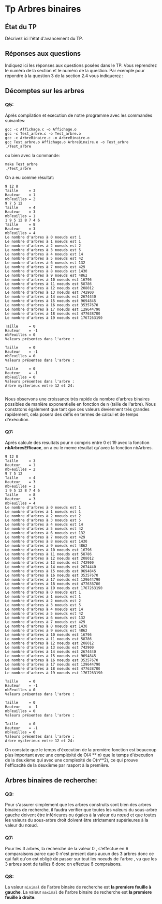 # Tp Arbres binaires


## État du TP

Décrivez ici l'état d'avancement du TP.

## Réponses aux questions

Indiquez ici les réponses aux questions posées dans le TP. Vous
reprendrez le numéro de la section et le numéro de la question. Par
exemple pour répondre à la question 3 de la section 2.4 vous indiquerez :

## Décomptes sur les arbres

### Q5:
Après compilation et execution de notre programme avec les commandes suivantes:  

```
gcc -c Affichage.c -o Affichage.o  
gcc -c Test_arbre.c -o Test_arbre.o  
gcc -c ArbreBinaire.c -o ArbreBinaire.o  
gcc Test_arbre.o Affichage.o ArbreBinaire.o -o Test_arbre  
./Test_arbre  
```
ou bien avec la commande:
```
make Test_arbre  
./Test_arbre  
```
On a eu comme résultat:  

```
9 12 8  
Taille     = 3  
Hauteur    = 1  
nbFeuilles = 2  
9 7 5 12  
Taille     = 4  
Hauteur    = 3  
nbFeuilles = 1  
1 9 5 12 8 7 4 6  
Taille     = 8  
Hauteur    = 3  
nbFeuilles = 4  
Le nombre d'arbres à 0 noeuds est 1  
Le nombre d'arbres à 1 noeuds est 1  
Le nombre d'arbres à 2 noeuds est 2  
Le nombre d'arbres à 3 noeuds est 5  
Le nombre d'arbres à 4 noeuds est 14  
Le nombre d'arbres à 5 noeuds est 42  
Le nombre d'arbres à 6 noeuds est 132  
Le nombre d'arbres à 7 noeuds est 429  
Le nombre d'arbres à 8 noeuds est 1430  
Le nombre d'arbres à 9 noeuds est 4862  
Le nombre d'arbres à 10 noeuds est 16796  
Le nombre d'arbres à 11 noeuds est 58786  
Le nombre d'arbres à 12 noeuds est 208012  
Le nombre d'arbres à 13 noeuds est 742900  
Le nombre d'arbres à 14 noeuds est 2674440  
Le nombre d'arbres à 15 noeuds est 9694845  
Le nombre d'arbres à 16 noeuds est 35357670  
Le nombre d'arbres à 17 noeuds est 129644790  
Le nombre d'arbres à 18 noeuds est 477638700  
Le nombre d'arbres à 19 noeuds est 1767263190  
  
Taille     = 0  
Hauteur    = -1  
nbFeuilles = 0  
Valeurs présentes dans l'arbre :  
  
Taille     = 0  
Hauteur    = -1  
nbFeuilles = 0  
Valeurs présentes dans l'arbre :  
  
Taille     = 0  
Hauteur    = -1  
nbFeuilles = 0  
Valeurs présentes dans l'arbre :  
Arbre mysterieux entre 12 et 24:  
  
```
Nous observons une croissance très rapide du nombre d'arbres binaires possibles de manière exponentielle en fonction de n (taille de l'arbre).
Nous constatons également que tant que ces valeurs deviennent très grandes rapidement, cela posera des défis en termes de calcul et de temps d'exécution.

### Q7:
Après calcule des resultats pour n compris entre 0 et 19 avec la fonction **nbArbresEfficace**, on a eu le meme résultat qu'avec la fonction nbArbres.
```
9 12 8 
Taille     = 3
Hauteur    = 1
nbFeuilles = 2
9 7 5 12 
Taille     = 4
Hauteur    = 3
nbFeuilles = 1
1 9 5 12 8 7 4 6 
Taille     = 8
Hauteur    = 3
nbFeuilles = 4
Le nombre d'arbres à 0 noeuds est 1
Le nombre d'arbres à 1 noeuds est 1
Le nombre d'arbres à 2 noeuds est 2
Le nombre d'arbres à 3 noeuds est 5
Le nombre d'arbres à 4 noeuds est 14
Le nombre d'arbres à 5 noeuds est 42
Le nombre d'arbres à 6 noeuds est 132
Le nombre d'arbres à 7 noeuds est 429
Le nombre d'arbres à 8 noeuds est 1430
Le nombre d'arbres à 9 noeuds est 4862
Le nombre d'arbres à 10 noeuds est 16796
Le nombre d'arbres à 11 noeuds est 58786
Le nombre d'arbres à 12 noeuds est 208012
Le nombre d'arbres à 13 noeuds est 742900
Le nombre d'arbres à 14 noeuds est 2674440
Le nombre d'arbres à 15 noeuds est 9694845
Le nombre d'arbres à 16 noeuds est 35357670
Le nombre d'arbres à 17 noeuds est 129644790
Le nombre d'arbres à 18 noeuds est 477638700
Le nombre d'arbres à 19 noeuds est 1767263190
Le nombre d'arbres à 0 noeuds est 1
Le nombre d'arbres à 1 noeuds est 1
Le nombre d'arbres à 2 noeuds est 2
Le nombre d'arbres à 3 noeuds est 5
Le nombre d'arbres à 4 noeuds est 14
Le nombre d'arbres à 5 noeuds est 42
Le nombre d'arbres à 6 noeuds est 132
Le nombre d'arbres à 7 noeuds est 429
Le nombre d'arbres à 8 noeuds est 1430
Le nombre d'arbres à 9 noeuds est 4862
Le nombre d'arbres à 10 noeuds est 16796
Le nombre d'arbres à 11 noeuds est 58786
Le nombre d'arbres à 12 noeuds est 208012
Le nombre d'arbres à 13 noeuds est 742900
Le nombre d'arbres à 14 noeuds est 2674440
Le nombre d'arbres à 15 noeuds est 9694845
Le nombre d'arbres à 16 noeuds est 35357670
Le nombre d'arbres à 17 noeuds est 129644790
Le nombre d'arbres à 18 noeuds est 477638700
Le nombre d'arbres à 19 noeuds est 1767263190

Taille     = 0
Hauteur    = -1
nbFeuilles = 0
Valeurs présentes dans l'arbre : 

Taille     = 0
Hauteur    = -1
nbFeuilles = 0
Valeurs présentes dans l'arbre : 

Taille     = 0
Hauteur    = -1
nbFeuilles = 0
Valeurs présentes dans l'arbre : 
Arbre mysterieux entre 12 et 24:

```
On constate que le temps d'éxecution de la première fonction est beaucoup plus important avec une compléxité de O(4 ** n) que le temps d'éxecution de la deuxième qui avec une complexité de O(n**2), ce qui prouve l'efficacité de la deuxième par raaport à la première.

## Arbres binaires de recherche:

### Q3:
Pour s'assurer simplement que les arbres construits sont bien des arbres binaires de recherche, il faudra verifier que toutes les valeurs du sous-arbre gauche doivent être inférieures ou égales à la valeur du nœud et que toutes les valeurs du sous-arbre droit doivent être strictement supérieures à la valeur du nœud.

### Q7:
Pour les 3 arbres, la recherche de la valeur 0 , s'effectue en 6 comparaisons parce que 0 n'est present dans aucun des 3 arbres 
donc ce qui fait qu'on est obligé de passer sur tout les noeuds de  l'arbre , vu que les 3 arbres sont de tailles 6 donc on effectue 6 compraisons.

### Q8:

La valeur `minimal` de l'arbre binaire de recherche est **la premiere feuille à gauche**.
La valeur `maximal` de l'arbre binaire de recherche est **la premiere feuille à droite**. 
